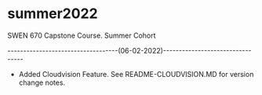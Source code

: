 # summer2022
SWEN 670 Capstone Course. Summer Cohort

-----------------------------------(06-02-2022)---------------------------------
- Added Cloudvision Feature.  See README-CLOUDVISION.MD for version change notes.
